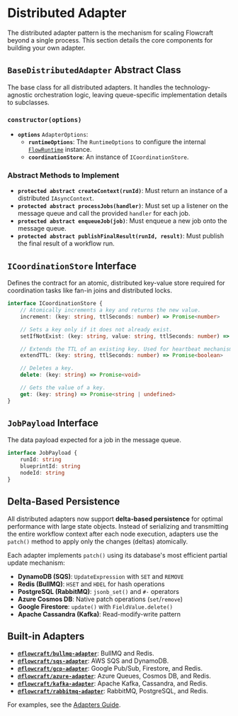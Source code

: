 # Distributed Adapter

The distributed adapter pattern is the mechanism for scaling Flowcraft beyond a single process. This section details the core components for building your own adapter.

## `BaseDistributedAdapter` Abstract Class

The base class for all distributed adapters. It handles the technology-agnostic orchestration logic, leaving queue-specific implementation details to subclasses.

### `constructor(options)`
-   **`options`** `AdapterOptions`:
    -   **`runtimeOptions`**: The `RuntimeOptions` to configure the internal [`FlowRuntime`](/api/runtime#flowruntime-class) instance.
    -   **`coordinationStore`**: An instance of `ICoordinationStore`.

### Abstract Methods to Implement
-   **`protected abstract createContext(runId)`**: Must return an instance of a distributed `IAsyncContext`.
-   **`protected abstract processJobs(handler)`**: Must set up a listener on the message queue and call the provided `handler` for each job.
-   **`protected abstract enqueueJob(job)`**: Must enqueue a new job onto the message queue.
-   **`protected abstract publishFinalResult(runId, result)`**: Must publish the final result of a workflow run.

## `ICoordinationStore` Interface

Defines the contract for an atomic, distributed key-value store required for coordination tasks like fan-in joins and distributed locks.

```typescript
interface ICoordinationStore {
	// Atomically increments a key and returns the new value.
	increment: (key: string, ttlSeconds: number) => Promise<number>

	// Sets a key only if it does not already exist.
	setIfNotExist: (key: string, value: string, ttlSeconds: number) => Promise<boolean>

	// Extends the TTL of an existing key. Used for heartbeat mechanism in long-running jobs.
	extendTTL: (key: string, ttlSeconds: number) => Promise<boolean>

	// Deletes a key.
	delete: (key: string) => Promise<void>

	// Gets the value of a key.
	get: (key: string) => Promise<string | undefined>
}
```

## `JobPayload` Interface

The data payload expected for a job in the message queue.

```typescript
interface JobPayload {
	runId: string
	blueprintId: string
	nodeId: string
}
```

## Delta-Based Persistence

All distributed adapters now support **delta-based persistence** for optimal performance with large state objects. Instead of serializing and transmitting the entire workflow context after each node execution, adapters use the `patch()` method to apply only the changes (deltas) atomically.

Each adapter implements `patch()` using its database's most efficient partial update mechanism:
- **DynamoDB (SQS)**: `UpdateExpression` with `SET` and `REMOVE`
- **Redis (BullMQ)**: `HSET` and `HDEL` for hash operations
- **PostgreSQL (RabbitMQ)**: `jsonb_set()` and `#-` operators
- **Azure Cosmos DB**: Native patch operations (`set`/`remove`)
- **Google Firestore**: `update()` with `FieldValue.delete()`
- **Apache Cassandra (Kafka)**: Read-modify-write pattern

## Built-in Adapters

- **[`@flowcraft/bullmq-adapter`](https://www.npmjs.com/package/@flowcraft/bullmq-adapter)**: BullMQ and Redis.
- **[`@flowcraft/sqs-adapter`](https://www.npmjs.com/package/@flowcraft/sqs-adapter)**: AWS SQS and DynamoDB.
- **[`@flowcraft/gcp-adapter`](https://www.npmjs.com/package/@flowcraft/gcp-adapter)**: Google Pub/Sub, Firestore, and Redis.
- **[`@flowcraft/azure-adapter`](https://www.npmjs.com/package/@flowcraft/azure-adapter)**: Azure Queues, Cosmos DB, and Redis.
- **[`@flowcraft/kafka-adapter`](https://www.npmjs.com/package/@flowcraft/kafka-adapter)**: Apache Kafka, Cassandra, and Redis.
- **[`@flowcraft/rabbitmq-adapter`](https://www.npmjs.com/package/@flowcraft/rabbitmq-adapter)**: RabbitMQ, PostgreSQL, and Redis.

For examples, see the [Adapters Guide](/guide/adapters/).
